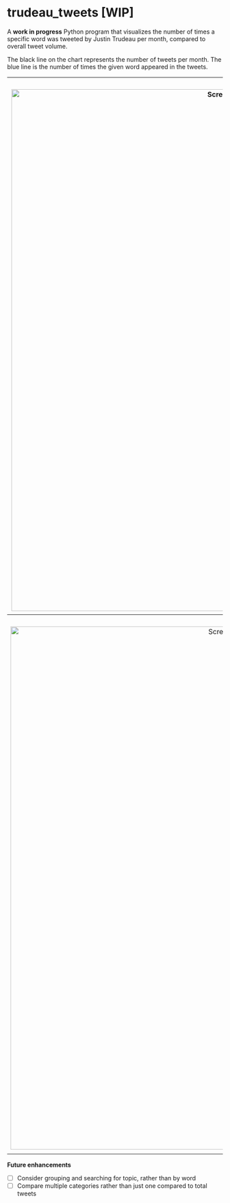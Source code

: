 # trudeau_tweets [WIP]

A **work in progress** Python program that visualizes the number of times a specific word was tweeted by Justin Trudeau per month, compared to overall tweet volume.

The black line on the chart represents the number of tweets per month. The blue line is the number of times the given word appeared in the tweets.

|Climate <img width="1218" alt="Screen Shot 2021-09-01 at 5 10 11 PM" src="https://user-images.githubusercontent.com/12213371/131745479-2db05fd3-cd2f-4478-8281-132e45640351.png">|Indigenous <img width="1225" alt="Screen Shot 2021-09-01 at 5 14 08 PM" src="https://user-images.githubusercontent.com/12213371/131745880-4d6753f5-751c-4ca7-9a58-4987df323cd8.png">|    
|  :----:      |    :----:   |
|  <strong>Canada</strong>  <img width="1221" alt="Screen Shot 2021-09-01 at 5 17 21 PM" src="https://user-images.githubusercontent.com/12213371/131746278-67d346f1-1060-425a-8d33-8adacb232bb0.png">| <strong>Emergency</strong> <img width="1232" alt="Screen Shot 2021-09-01 at 5 18 16 PM" src="https://user-images.githubusercontent.com/12213371/131746377-24b3e771-ec46-441b-9f98-72666fb5cf10.png">| 

**Future enhancements**

- [ ] Consider grouping and searching for topic, rather than by word
- [ ] Compare  multiple categories rather than just one compared to total tweets

